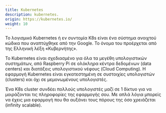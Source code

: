 ```yaml
---
title: Kubernetes
description: kubernetes.
origin: https://kubernetes.io/
weight: 10
---
```

Το λογισμικό Kubernetes ή εν συντομία K8s είναι ένα σύστημα ανοιχτού κώδικα που αναπτύχθηκε από την Google. Το όνομα του προέρχεται από της Ελληνική λέξη «Κυβερνήτης».

Το Kubernetes είναι σχεδιασμένο για όλα τα μεγέθη υπολογιστικών συστημάτων, από Raspberry Pi σε ολόκληρα κέντρα δεδομένων (data centers)  και διατάξεις υπολογιστικού νέφους (Cloud Computing). Η εφαρμογή Kubernetes  είναι εγκατεστημένη σε συστοιχίες υπολογιστών (clusters) και όχι σε μεμονωμένους υπολογιστές.

Ένα K8s cluster συνδέει πολλούς υπολογιστές μαζί σε 1 δίκτυο για να μοιράζονται τις πληροφορίες της εφαρμογής σου. Με απλά λόγια μπορείς να έχεις μια εφαρμογή που θα αυξάνει τους πόρους της όσο χρειάζεται (infinity scalable).
